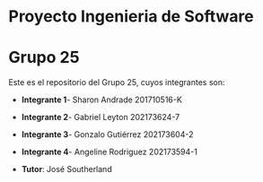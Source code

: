 # Proyecto Ingenieria de Software

# Grupo 25
Este es el repositorio del Grupo 25, cuyos integrantes son:
* **Integrante 1**- Sharon Andrade 201710516-K
* **Integrante 2**- Gabriel Leyton 202173624-7
* **Integrante 3**- Gonzalo Gutiérrez  202173604-2
* **Integrante 4**- Angeline Rodriguez  202173594-1

* **Tutor**: José Southerland
